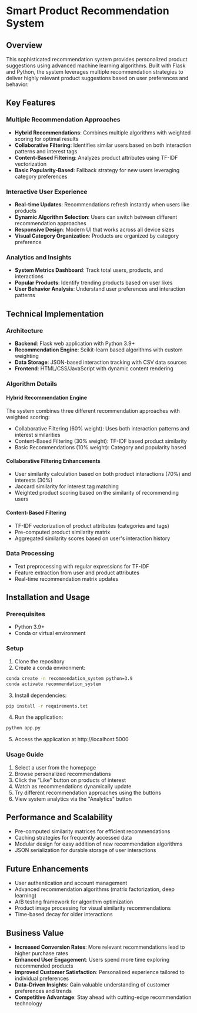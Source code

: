# Smart Product Recommendation System

## Overview
This sophisticated recommendation system provides personalized product suggestions using advanced machine learning algorithms. Built with Flask and Python, the system leverages multiple recommendation strategies to deliver highly relevant product suggestions based on user preferences and behavior.

## Key Features

### Multiple Recommendation Approaches
- **Hybrid Recommendations**: Combines multiple algorithms with weighted scoring for optimal results
- **Collaborative Filtering**: Identifies similar users based on both interaction patterns and interest tags
- **Content-Based Filtering**: Analyzes product attributes using TF-IDF vectorization
- **Basic Popularity-Based**: Fallback strategy for new users leveraging category preferences

### Interactive User Experience
- **Real-time Updates**: Recommendations refresh instantly when users like products
- **Dynamic Algorithm Selection**: Users can switch between different recommendation approaches
- **Responsive Design**: Modern UI that works across all device sizes
- **Visual Category Organization**: Products are organized by category preference

### Analytics and Insights
- **System Metrics Dashboard**: Track total users, products, and interactions
- **Popular Products**: Identify trending products based on user likes
- **User Behavior Analysis**: Understand user preferences and interaction patterns

## Technical Implementation

### Architecture
- **Backend**: Flask web application with Python 3.9+
- **Recommendation Engine**: Scikit-learn based algorithms with custom weighting
- **Data Storage**: JSON-based interaction tracking with CSV data sources
- **Frontend**: HTML/CSS/JavaScript with dynamic content rendering

### Algorithm Details

#### Hybrid Recommendation Engine
The system combines three different recommendation approaches with weighted scoring:
- Collaborative Filtering (60% weight): Uses both interaction patterns and interest similarities
- Content-Based Filtering (30% weight): TF-IDF based product similarity
- Basic Recommendations (10% weight): Category and popularity based

#### Collaborative Filtering Enhancements
- User similarity calculation based on both product interactions (70%) and interests (30%)
- Jaccard similarity for interest tag matching
- Weighted product scoring based on the similarity of recommending users

#### Content-Based Filtering
- TF-IDF vectorization of product attributes (categories and tags)
- Pre-computed product similarity matrix
- Aggregated similarity scores based on user's interaction history

### Data Processing
- Text preprocessing with regular expressions for TF-IDF
- Feature extraction from user and product attributes
- Real-time recommendation matrix updates

## Installation and Usage

### Prerequisites
- Python 3.9+
- Conda or virtual environment

### Setup
1. Clone the repository
2. Create a conda environment:
```bash
conda create -n recommendation_system python=3.9
conda activate recommendation_system
```

3. Install dependencies:
```bash
pip install -r requirements.txt
```

4. Run the application:
```bash
python app.py
```

5. Access the application at http://localhost:5000

### Usage Guide
1. Select a user from the homepage
2. Browse personalized recommendations
3. Click the "Like" button on products of interest
4. Watch as recommendations dynamically update
5. Try different recommendation approaches using the buttons
6. View system analytics via the "Analytics" button

## Performance and Scalability
- Pre-computed similarity matrices for efficient recommendations
- Caching strategies for frequently accessed data
- Modular design for easy addition of new recommendation algorithms
- JSON serialization for durable storage of user interactions

## Future Enhancements
- User authentication and account management
- Advanced recommendation algorithms (matrix factorization, deep learning)
- A/B testing framework for algorithm optimization
- Product image processing for visual similarity recommendations
- Time-based decay for older interactions

## Business Value
- **Increased Conversion Rates**: More relevant recommendations lead to higher purchase rates
- **Enhanced User Engagement**: Users spend more time exploring recommended products
- **Improved Customer Satisfaction**: Personalized experience tailored to individual preferences
- **Data-Driven Insights**: Gain valuable understanding of customer preferences and trends
- **Competitive Advantage**: Stay ahead with cutting-edge recommendation technology 
